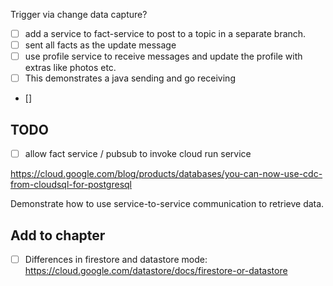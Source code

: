 
Trigger via change data capture?
- [ ] add a service to fact-service to post to a topic in a separate branch.
- [ ] sent all facts as the update message
- [ ] use profile service to receive messages and update the profile with extras like photos etc.
- [ ] This  demonstrates a java sending and go receiving
- []

## TODO

- [ ] allow fact service / pubsub to invoke cloud run service

https://cloud.google.com/blog/products/databases/you-can-now-use-cdc-from-cloudsql-for-postgresql

Demonstrate how to use service-to-service communication to retrieve data.

## Add to chapter
 - [ ] Differences in firestore and datastore mode: https://cloud.google.com/datastore/docs/firestore-or-datastore


